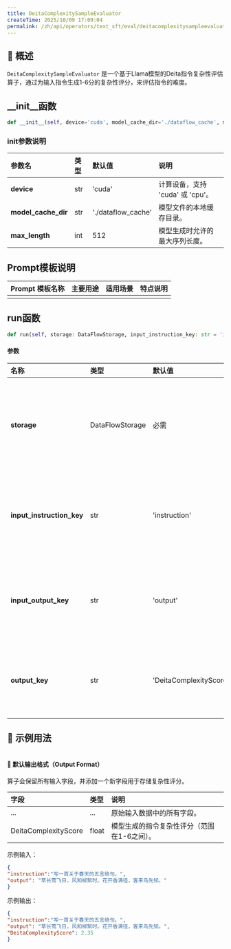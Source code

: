 ```yaml
---
title: DeitaComplexitySampleEvaluator
createTime: 2025/10/09 17:09:04
permalink: /zh/api/operators/text_sft/eval/deitacomplexitysampleevaluator/
---
```


## 📘 概述
`DeitaComplexitySampleEvaluator` 是一个基于Llama模型的Deita指令复杂性评估算子，通过为输入指令生成1-6分的复杂性评分，来评估指令的难度。

## \_\_init\_\_函数
```python
def __init__(self, device='cuda', model_cache_dir='./dataflow_cache', max_length=512)
```
### init参数说明
| 参数名 | 类型 | 默认值 | 说明 |
| :------------------ | :---- | :-------------------- | :----------------------- |
| **device** | str | 'cuda' | 计算设备，支持 'cuda' 或 'cpu'。 |
| **model_cache_dir** | str | './dataflow_cache' | 模型文件的本地缓存目录。 |
| **max_length** | int | 512 | 模型生成时允许的最大序列长度。 |

## Prompt模板说明
| Prompt 模板名称 | 主要用途 | 适用场景 | 特点说明 |
| --- | --- | --- | --- |
| | | | |

## run函数
```python
def run(self, storage: DataFlowStorage, input_instruction_key: str = 'instruction', input_output_key: str = 'output', output_key: str = 'DeitaComplexityScore')
```
#### 参数
| 名称 | 类型 | 默认值 | 说明 |
| :------------- | :---------------- | :---------------------- | :------------------------------- |
| **storage** | DataFlowStorage | 必需 | 数据流存储实例，负责读取与写入数据。 |
| **input_instruction_key** | str | 'instruction' | 输入数据中指令文本对应的列名。 |
| **input_output_key** | str | 'output' | 输入数据中输出文本对应的列名。 |
| **output_key** | str | 'DeitaComplexityScore' | 输出的复杂性得分对应的列名。 |

## 🧠 示例用法
```python

```
#### 🧾 默认输出格式（Output Format）
算子会保留所有输入字段，并添加一个新字段用于存储复杂性评分。

| 字段 | 类型 | 说明 |
| :-------------------- | :---- | :---------------------------------- |
| ... | ... | 原始输入数据中的所有字段。 |
| DeitaComplexityScore | float | 模型生成的指令复杂性评分（范围在1-6之间）。 |

示例输入：
```json
{
"instruction":"写一首关于春天的五言绝句。",
"output": "草长莺飞日，风和柳絮时。花开香满径，客来鸟先知。"
}
```
示例输出：
```json
{
"instruction":"写一首关于春天的五言绝句。",
"output": "草长莺飞日，风和柳絮时。花开香满径，客来鸟先知。",
"DeitaComplexityScore": 2.35
}
```

